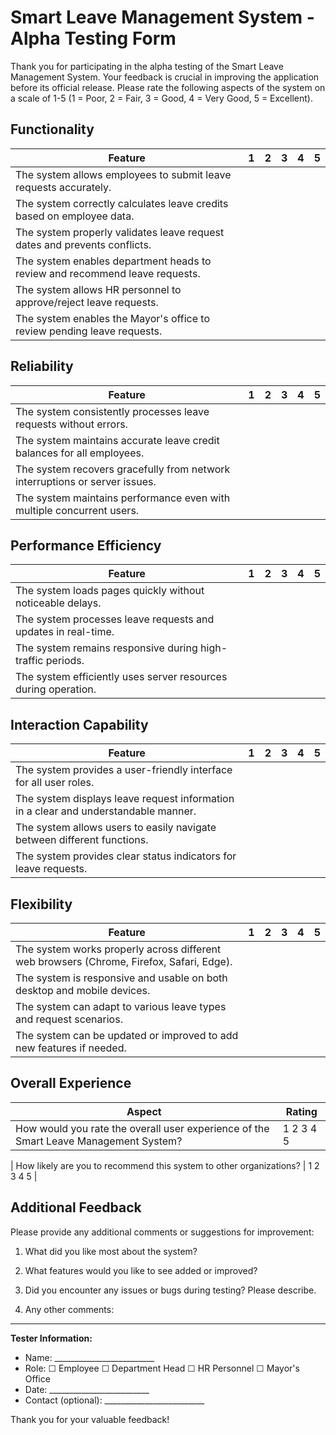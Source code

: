 # Smart Leave Management System - Alpha Testing Form

Thank you for participating in the alpha testing of the Smart Leave Management System. Your feedback is crucial in improving the application before its official release. Please rate the following aspects of the system on a scale of 1-5 (1 = Poor, 2 = Fair, 3 = Good, 4 = Very Good, 5 = Excellent).

## Functionality

| Feature | 1 | 2 | 3 | 4 | 5 |
|---------|---|---|---|---|---|
| The system allows employees to submit leave requests accurately. |   |   |   |   |   |
| The system correctly calculates leave credits based on employee data. |   |   |   |   |   |
| The system properly validates leave request dates and prevents conflicts. |   |   |   |   |   |
| The system enables department heads to review and recommend leave requests. |   |   |   |   |   |
| The system allows HR personnel to approve/reject leave requests. |   |   |   |   |   |
| The system enables the Mayor's office to review pending leave requests. |   |   |   |   |   |

## Reliability

| Feature | 1 | 2 | 3 | 4 | 5 |
|---------|---|---|---|---|---|
| The system consistently processes leave requests without errors. |   |   |   |   |   |
| The system maintains accurate leave credit balances for all employees. |   |   |   |   |   |
| The system recovers gracefully from network interruptions or server issues. |   |   |   |   |   |
| The system maintains performance even with multiple concurrent users. |   |   |   |   |   |

## Performance Efficiency

| Feature | 1 | 2 | 3 | 4 | 5 |
|---------|---|---|---|---|---|
| The system loads pages quickly without noticeable delays. |   |   |   |   |   |
| The system processes leave requests and updates in real-time. |   |   |   |   |   |
| The system remains responsive during high-traffic periods. |   |   |   |   |   |
| The system efficiently uses server resources during operation. |   |   |   |   |   |

## Interaction Capability

| Feature | 1 | 2 | 3 | 4 | 5 |
|---------|---|---|---|---|---|
| The system provides a user-friendly interface for all user roles. |   |   |   |   |   |
| The system displays leave request information in a clear and understandable manner. |   |   |   |   |   |
| The system allows users to easily navigate between different functions. |   |   |   |   |   |
| The system provides clear status indicators for leave requests. |   |   |   |   |   |

## Flexibility

| Feature | 1 | 2 | 3 | 4 | 5 |
|---------|---|---|---|---|---|
| The system works properly across different web browsers (Chrome, Firefox, Safari, Edge). |   |   |   |   |   |
| The system is responsive and usable on both desktop and mobile devices. |   |   |   |   |   |
| The system can adapt to various leave types and request scenarios. |   |   |   |   |   |
| The system can be updated or improved to add new features if needed. |   |   |   |   |   |

## Overall Experience

| Aspect | Rating |
|--------|--------|
| How would you rate the overall user experience of the Smart Leave Management System? | 1 2 3 4 5 |



| How likely are you to recommend this system to other organizations? | 1 2 3 4 5 |

## Additional Feedback

Please provide any additional comments or suggestions for improvement:

1. What did you like most about the system?

2. What features would you like to see added or improved?

3. Did you encounter any issues or bugs during testing? Please describe.

4. Any other comments:

---

**Tester Information:**
- Name: _________________________
- Role: ☐ Employee ☐ Department Head ☐ HR Personnel ☐ Mayor's Office
- Date: _________________________
- Contact (optional): _________________________

Thank you for your valuable feedback!